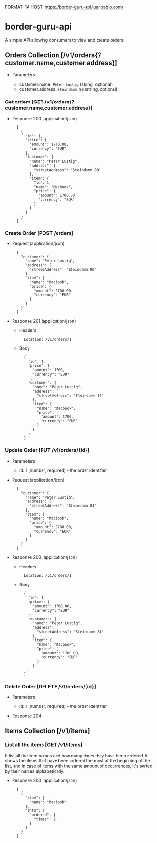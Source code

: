 FORMAT: 1A
HOST: https://border-guru-api.luanpablo.com/

# border-guru-api

A simple API allowing consumers to view and create orders.

## Orders Collection [/v1/orders{?customer.name,customer.address}]

+ Parameters

  + customer.name: `Peter Lustig` (string, optional)
  + customer.address: `Steindamm 80` (string, optional)

### Get orders [GET /v1/orders{?customer.name,customer.address}]

+ Response 200 (application/json)

        [
          {
            "id": 1,
            "price": {
              "amount": 1700.00,
              "currency": "EUR"
            },
            "customer": {
              "name": "Peter Lustig",
              "address": {
                "streetAddress": "Steindamm 80"
              },
              "item": {
                "id": 1,
                "name": "Macbook",
                "price": {
                  "amount": 1700.00,
                  "currency": "EUR"
                }
              }
            }
          }
        ]

### Create Order [POST /orders]

+ Request (application/json)

        {
          "customer": {
            "name": "Peter Lustig",
            "address": {
              "streetAddress": "Steindamm 80"
            },
            "item": {
              "name": "Macbook",
              "price": {
                "amount": 1700.00,
                "currency": "EUR"
              }
            }
          }
        }

+ Response 201 (application/json)

    + Headers

            Location: /v1/orders/1

    + Body

            {
              "id": 1,
              "price": {
                "amount": 1700,
                "currency": "EUR"
              },
              "customer": {
                "name": "Peter Lustig",
                "address": {
                  "streetAddress": "Steindamm 80"
                },
                "item": {
                  "name": "Macbook",
                  "price": {
                    "amount": 1700,
                    "currency": "EUR"
                  }
                }
              }
            }

### Update Order [PUT /v1/orders/{id}]

+ Parameters

  + id: 1 (number, required) - the order identifier

+ Request (application/json)

        {
          "customer": {
            "name": "Peter Lustig",
            "address": {
              "streetAddress": "Steindamm 81"
            },
            "item": {
              "name": "Macbook",
              "price": {
                "amount": 1700.00,
                "currency": "EUR"
              }
            }
          }
        }

+ Response 200 (application/json)

    + Headers

            Location: /v1/orders/1

    + Body

            {
              "id": 1,
              "price": {
                "amount": 1700.00,
                "currency": "EUR"
              },
              "customer": {
                "name": "Peter Lustig",
                "address": {
                  "streetAddress": "Steindamm 81"
                },
                "item": {
                  "name": "Macbook",
                  "price": {
                    "amount": 1700.00,
                    "currency": "EUR"
                  }
                }
              }
            }

### Delete Order [DELETE /v1/orders/{id}]

+ Parameters

  + id: 1 (number, required) - the order identifier

+ Response 204

## Items Collection [/v1/items]

### List all the items [GET /v1/items]
It list all the item names and how many times they have been ordered, it shows the items that have been ordered the most at the beginning of the list, and in case of items with the same amount of occurrences, it's sorted by their names alphabetically.


+ Response 200 (application/json)

        [
          {
            "item": {
              "name": "Macbook"
            },
            "info": {
              "ordered": {
                "times": 2
              }
            }
          }
        ]
